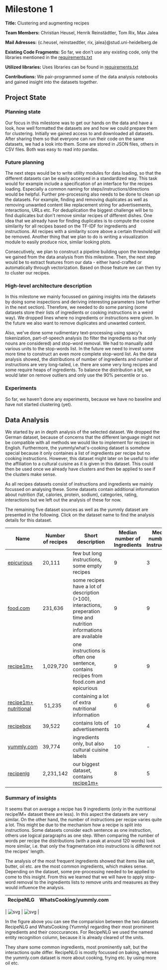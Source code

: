 # Milestone 1

**Title:** Clustering and augmenting recipes

**Team Members:** Christian Heusel, Henrik Reinstädtler, Tom Rix, Max Jalea

**Mail Adresses:** {c.heusel, reinstaedtler, rix, jalea}@stud.uni-heidelberg.de

**Existing Code Fragments:** So far, we don't use any existing code, only the libraries mentioned in the [requirements.txt](../requirements.txt)

**Utilized libraries:** Uses libraries can be found in [requirements.txt](../requirements.txt)

**Contributions:** We pair-programmed some of the data analysis notebooks and gained insight into the datasets together.

## Project State

### Planning state

Our focus in this milestone was to get our hands on the data and have a look, how well formatted the datasets are and how we could prepare them for clustering. Initially we gained access to and downloaded all datasets. After sharing them so that everyone can run their code on the same datasets, we had a look into them. Some are stored in JSON files, others in CSV files. Both was easy to read into pandas.

### Future planning

The next steps would be to write utility modules for data loading, so that the different datasets can be easily accessed in a standardized way. This task would for example include a specification of an interface for the recipes loading. Especially a common naming for steps/instructions/directions would be helpful. Further pre-processing also needs to be done to clean up the datasets. For example, finding and removing duplicates as well as removing unwanted content like replacement string for advertisements, interactions, URLs etc. For deduplication the biggest challenge will be to find duplicates but don't remove similar recipes of different dishes. One idea that we already have for finding duplicates is to compute the cosine similarity for all recipes based on the TF-IDF for ingredients and instructions. All recipes with a similarity score above a certain threshold will be removed. Another thing that we plan to do is writing a visualization module to easily produce nice, similar looking plots.

Consecutively, we plan to construct a pipeline building upon the knowledge we gained from the data analysis from this milestone. Then, the next step would be to extract features from our data - either hand-crafted or automatically through vectorization. Based on those feature we can then try to cluster our recipes.

### High-level architecture description

In this milestone we mainly focussed on gaining insights into the datasets by doing some inspections and deriving interesting parameters (see further in the next section). Therefore, we needed to do some parsing (some datasets store their lists of ingredients or cooking instructions in a weird way). We dropped lines where no ingredients or instructions were given. In the future we also want to remove duplicates and unwanted content. 

Also, we've done some rudimentary text-processing using spacy's tokenization, part-of-speech analysis (to filter the ingredients so that only nouns are considered) and stop-word removal. We had to manually add various units to the stop-words list. In the future we need to invest some more time to construct an even more complete stop-word list. As the data analysis showed, the distributions of number of ingredients and number of instructions are very long-tailed, i.e. there are some very long recipes and some require heaps of ingredients. To balance the distribution a bit, we would later on remove outliers and only use the 90% percentile or so.

### Experiments

So far, we haven't done any experiments, because we have no baseline  and have not started clustering (yet). 


## Data Analysis

We started by an in depth analysis of the selected dataset. We dropped the German dataset, because of concerns that the different language might not be compatible with all methods we would like to implement for recipes in English. Furthermore, the yummly/what's-cooking dataset is somehow special because it only containes a list of ingredients per recipe but no cooking instructions. However, this dataset might later on be useful to infer the affiliation to a cultural cuisine as it is given in this dataset. This could then be used once we already have clusters and then be applied to see if the clusters make sense.

As all recipes datasets consist of instructions and ingredients we mainly focussed on analysing these. Some datasets contain additional information about nutrition (fat, calories, protein, sodium), categories, rating, interactions but we left out the analysis of these for now.

The remaining five dataset sources as well as the yummly dataset are presented in the following. Click on the dataset name to find the analysis details for this dataset.

| Name |  Number of recipes | Short description | Median number of Ingredients | Median number of Instructions |
| ---- |  ----------------- | ----------------- | ---------------------------- |------------------------------ |
| [epicurious](datasets/epicurious.md) | 20,111| few but long instructions, some empty recipes | 9 | 3 |
| [food.com](datasets/foodcom.md) | 231,636 | some recipes have a lot of description (>100), interactions, preperation time and nutrition informations are available |9 | 9 |
| [recipe1m+](datasets/recipe1m.md) | 1,029,720 | one instructions is often one sentence, contains recipes from food.com and epicurious | 9 | 9 |
| [recipe1m+ nutritional](datasets/recipe1m_nutritional.md) | 51,235 | containing a lot of extra nutritional information | 6 | 6 |
| [recipebox](datasets/recipebox.md)| 39,522 | contains lots of advertisements | 10 | 4 | 
| [yummly.com](datasets/yummlycom.md)|39,774 | ingredients only, but also cultural cuisine labels | 10 | - |
| [recipenlg](datasets/recipenlg.md)| 2,231,142 | our biggest dataset, contains [recipe1m+](datasets/recipe1m.md) | 8 | 5 |

### Summary of insights

It seems that on average a recipe has 9 ingredients (only in the nutritional recipe1M+ dataset there are less). In this aspect the datasets are very similar. On the other hand, the number of instructions per recipe varies quite a lot. This might be due to the mechanism how a recipe is split into instructions. Some datasets consider each sentence as one instruction, others use logical paragraphs as one step. When comparing the number of words per recipe the distributions (with a peak at around 120 words) look more similar, i.e. that only the fragmentation into instructions is different not the recipes' length.


The analysis of the most frequent ingredients showed that items like salt, butter, oil etc. are the most common ingredients, which makes sense. Depending on the dataset, some pre-processing needed to be applied to come to this insight. From this we learned that we will have to apply stop-word removal to the ingredients lists to remove units and measures as they would influence the analysis.

| RecipeNLG | WhatsCooking/yummly.com | 
| ---- | ----- |
| 
![svg](datasets/inspection_recipenlg_files/inspection_recipenlg_24_0.svg) | ![svg](datasets/inspection_whats_cooking_files/inspection_whats_cooking_11_0.svg)
 |

In the figure above you can see the comparision between the two datasets RecipeNLG and WhatsCooking (Yummly) regarding their most prominent ingredients and their cooccurances. For RecipeNLG we used the named entity recognition column, because it is already cleared of the units.

They share some common ingredients, most prominently salt, but the interactions quite differ. RecipeNLG is mostly focussed on baking, whereas the yummly.com dataset is more about cooking, frying etc. by using more oil etc.
